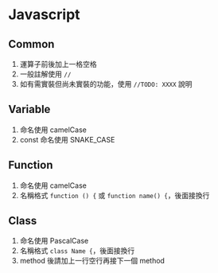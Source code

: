 # Javascript

## Common

1. 運算子前後加上一格空格
1. 一般註解使用 `//`
1. 如有需實裝但尚未實裝的功能，使用 `//TODO: XXXX` 說明

## Variable

1. 命名使用 camelCase
1. const 命名使用 SNAKE_CASE

## Function

1. 命名使用 camelCase
1. 名稱格式 `function () {` 或 `function name() {`，後面接換行

## Class

1. 命名使用 PascalCase
1. 名稱格式 `class Name {`，後面接換行
1. method 後請加上一行空行再接下一個 method
